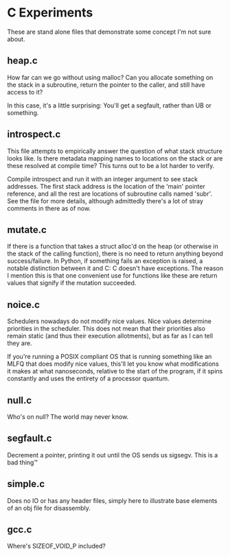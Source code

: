 # C Experiments

These are stand alone files that demonstrate some concept I'm not sure about.

## heap.c
How far can we go without using malloc? Can you allocate something on the stack in a subroutine, return the pointer to the caller, and still have access to it?

In this case, it's a little surprising: You'll get a segfault, rather than UB or something. 

## introspect.c
This file attempts to empirically answer the question of what stack structure looks like. Is there metadata mapping names to locations on the stack or are these resolved at compile time? This turns out to be a lot harder to verify.

Compile introspect and run it with an integer argument to see stack addresses. The first stack address is the location of the 'main' pointer reference, and all the rest are locations of subroutine calls named 'subr'. See the file for more details, although admittedly there's a lot of stray comments in there as of now.

## mutate.c

If there is a function that takes a struct alloc'd on the heap (or otherwise in the stack of the calling function), there is no need to return anything beyond success/failure. In Python, if something fails an exception is raised, a notable distinction between it and C: C doesn't have exceptions. The reason I mention this is that one convenient use for functions like these are return values that signify if the mutation succeeded.

## noice.c
Schedulers nowadays do not modify nice values. Nice values determine priorities in the scheduler. This does not mean that their priorities also remain static (and thus their execution allotments), but as far as I can tell they are.

If you're running a POSIX compliant OS that is running something like an MLFQ that does modify nice values, this'll let you know what modifications it makes at what nanoseconds, relative to the start of the program, if it spins constantly and uses the entirety of a processor quantum.

## null.c
Who's on null? The world may never know.


## segfault.c
Decrement a pointer, printing it out until the OS sends us sigsegv. This is a bad thing™ 

## simple.c
Does no IO or has any header files, simply here to illustrate base elements of an obj file for disassembly.

## gcc.c
Where's SIZEOF\_VOID\_P included?
